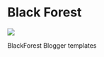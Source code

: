 # Black Forest

![](https://blogger.googleusercontent.com/img/a/AVvXsEiHKuhzfuQsQXKK7KpWmibbzVMO7_Mu3t9CIuDVtHwk7kuaWhmwFpGJSGGrcJzKHjmRwZoEqkH2LI3V7le7BUc73mB65TTEnBxp7VcqbujafXioEmvcxAdIgpgwpf-t9wDHlCX7S3AUdyRe7AyLgZOOq0MCzt52NQQnXNd-7bTY6pSOud5-gZRIow=s1200-rw-e365)

BlackForest Blogger templates
